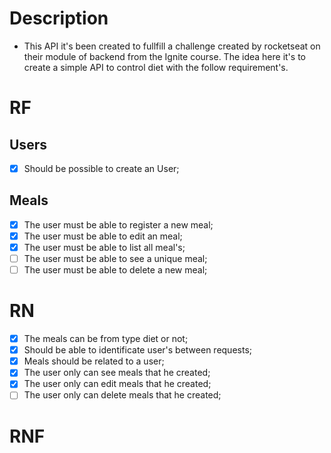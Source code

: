 # Description

- This API it's been created to fullfill a challenge created by rocketseat on their module of backend from the Ignite course. The idea here it's to create a simple API to control diet with the follow requirement's.

# RF

## Users
- [X] Should be possible to create an User;


## Meals
- [X] The user must be able to register a new meal;
- [X] The user must be able to edit an meal;
- [X] The user must be able to list all  meal's;
- [ ] The user must be able to see a unique meal;
- [ ] The user must be able to delete a new meal;

# RN 
- [X] The meals can be from type diet or not;
- [X] Should be able to identificate user's between requests;
- [X] Meals should be related to a user;
- [X] The user only can see meals that he created;
- [X] The user only can edit meals that he created;
- [ ] The user only can delete meals that he created;

# RNF
